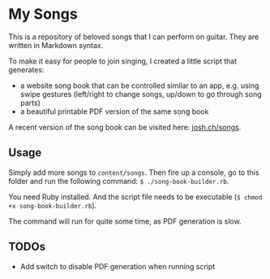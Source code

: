 # My Songs

This is a repository of beloved songs that I can perform on guitar. They are written in Markdown syntax.

To make it easy for people to join singing, I created a little script that generates:

- a website song book that can be controlled similar to an app, e.g. using swipe gestures (left/right to change songs, up/down to go through song parts)
- a beautiful printable PDF version of the same song book

A recent version of the song book can be visited here: [josh.ch/songs](https://josh.ch/songs).

## Usage

Simply add more songs to `content/songs`. Then fire up a console, go to this folder and run the following command: `$ ./song-book-builder.rb`.

You need Ruby installed. And the script file needs to be executable (`$ chmod +x song-book-builder.rb`).

The command will run for quite some time, as PDF generation is slow.

## TODOs

- Add switch to disable PDF generation when running script
